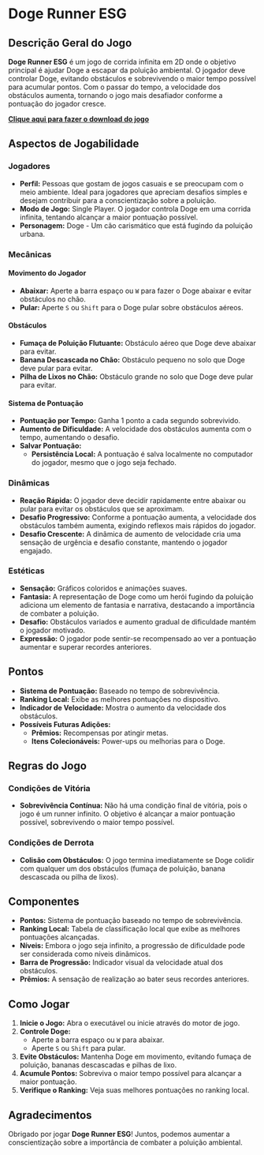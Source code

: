# Doge Runner ESG

## Descrição Geral do Jogo

**Doge Runner ESG** é um jogo de corrida infinita em 2D onde o objetivo principal é ajudar Doge a escapar da poluição ambiental. O jogador deve controlar Doge, evitando obstáculos e sobrevivendo o maior tempo possível para acumular pontos. Com o passar do tempo, a velocidade dos obstáculos aumenta, tornando o jogo mais desafiador conforme a pontuação do jogador cresce.

[**Clique aqui para fazer o download do jogo**](https://drive.usercontent.google.com/download?id=16wA93r3Zzzs2ruWCWjNxyozJ4rN0gcyG&export=download&authuser=0)

## Aspectos de Jogabilidade

### Jogadores

- **Perfil:** Pessoas que gostam de jogos casuais e se preocupam com o meio ambiente. Ideal para jogadores que apreciam desafios simples e desejam contribuir para a conscientização sobre a poluição.
- **Modo de Jogo:** Single Player. O jogador controla Doge em uma corrida infinita, tentando alcançar a maior pontuação possível.
- **Personagem:** Doge - Um cão carismático que está fugindo da poluição urbana.

### Mecânicas

#### Movimento do Jogador

- **Abaixar:** Aperte a barra espaço ou `W` para fazer o Doge abaixar e evitar obstáculos no chão.
- **Pular:** Aperte `S` ou `Shift` para o Doge pular sobre obstáculos aéreos.

#### Obstáculos

- **Fumaça de Poluição Flutuante:** Obstáculo aéreo que Doge deve abaixar para evitar.
- **Banana Descascada no Chão:** Obstáculo pequeno no solo que Doge deve pular para evitar.
- **Pilha de Lixos no Chão:** Obstáculo grande no solo que Doge deve pular para evitar.

#### Sistema de Pontuação

- **Pontuação por Tempo:** Ganha 1 ponto a cada segundo sobrevivido.
- **Aumento de Dificuldade:** A velocidade dos obstáculos aumenta com o tempo, aumentando o desafio.
- **Salvar Pontuação:**
  - **Persistência Local:** A pontuação é salva localmente no computador do jogador, mesmo que o jogo seja fechado.

### Dinâmicas

- **Reação Rápida:** O jogador deve decidir rapidamente entre abaixar ou pular para evitar os obstáculos que se aproximam.
- **Desafio Progressivo:** Conforme a pontuação aumenta, a velocidade dos obstáculos também aumenta, exigindo reflexos mais rápidos do jogador.
- **Desafio Crescente:** A dinâmica de aumento de velocidade cria uma sensação de urgência e desafio constante, mantendo o jogador engajado.

### Estéticas

- **Sensação:** Gráficos coloridos e animações suaves.
- **Fantasia:** A representação de Doge como um herói fugindo da poluição adiciona um elemento de fantasia e narrativa, destacando a importância de combater a poluição.
- **Desafio:** Obstáculos variados e aumento gradual de dificuldade mantém o jogador motivado.
- **Expressão:** O jogador pode sentir-se recompensado ao ver a pontuação aumentar e superar recordes anteriores.

## Pontos

- **Sistema de Pontuação:** Baseado no tempo de sobrevivência.
- **Ranking Local:** Exibe as melhores pontuações no dispositivo.
- **Indicador de Velocidade:** Mostra o aumento da velocidade dos obstáculos.
- **Possíveis Futuras Adições:**
  - **Prêmios:** Recompensas por atingir metas.
  - **Itens Colecionáveis:** Power-ups ou melhorias para o Doge.

## Regras do Jogo

### Condições de Vitória

- **Sobrevivência Contínua:** Não há uma condição final de vitória, pois o jogo é um runner infinito. O objetivo é alcançar a maior pontuação possível, sobrevivendo o maior tempo possível.

### Condições de Derrota

- **Colisão com Obstáculos:** O jogo termina imediatamente se Doge colidir com qualquer um dos obstáculos (fumaça de poluição, banana descascada ou pilha de lixos).

## Componentes

- **Pontos:** Sistema de pontuação baseado no tempo de sobrevivência.
- **Ranking Local:** Tabela de classificação local que exibe as melhores pontuações alcançadas.
- **Níveis:** Embora o jogo seja infinito, a progressão de dificuldade pode ser considerada como níveis dinâmicos.
- **Barra de Progressão:** Indicador visual da velocidade atual dos obstáculos.
- **Prêmios:** A sensação de realização ao bater seus recordes anteriores.

## Como Jogar

1. **Inicie o Jogo:** Abra o executável ou inicie através do motor de jogo.
2. **Controle Doge:**
   - Aperte a barra espaço ou `W` para abaixar.
   - Aperte `S` ou `Shift` para pular.
3. **Evite Obstáculos:** Mantenha Doge em movimento, evitando fumaça de poluição, bananas descascadas e pilhas de lixo.
4. **Acumule Pontos:** Sobreviva o maior tempo possível para alcançar a maior pontuação.
5. **Verifique o Ranking:** Veja suas melhores pontuações no ranking local.

## Agradecimentos

Obrigado por jogar **Doge Runner ESG**! Juntos, podemos aumentar a conscientização sobre a importância de combater a poluição ambiental.

